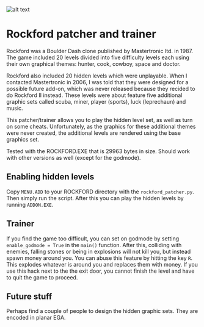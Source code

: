 ![alt text](https://www.mv.helsinki.fi/home/asahala/rockford/themes.gif)

# Rockford patcher and trainer
Rockford was a Boulder Dash clone published by Mastertronic ltd. in 1987. The game included 20 levels divided into five difficulty levels each using their own graphical themes: hunter, cook, cowboy, space and doctor. 

Rockford also included 20 hidden levels which were unplayable. When I contacted Mastertronic in 2006, I was told that they were designed for a possible future add-on, which was never released because they recided to do Rockford II instead. These levels were about feature five additional graphic sets called scuba, miner, player (sports), luck (leprechaun) and music.

This patcher/trainer allows you to play the hidden level set, as well as turn on some cheats. Unfortunately, as the graphics for these additional themes were never created, the additional levels are rendered using the base graphics set. 

Tested with the ROCKFORD.EXE that is 29963 bytes in size. Should work with other versions as well (except for the godmode).

## Enabling hidden levels
Copy ```MENU.ADD``` to your ROCKFORD directory with the ```rockford_patcher.py```. Then simply run the script. After this you can play the hidden levels by running ```ADDON.EXE```.

## Trainer
If you find the game too difficult, you can set on godmode by setting ```enable_godmode = True``` in the ```main()``` function. After this, colliding with enemies, falling stones or being in explosions will not kill you, but instead spawn money around you. You can abuse this feature by hitting the key ```R```. This explodes whatever is around you and replaces them with money. If you use this hack next to the the exit door, you cannot finish the level and have to quit the game to proceed.

## Future stuff
Perhaps find a couple of people to design the hidden graphic sets. They are encoded in planar EGA.
